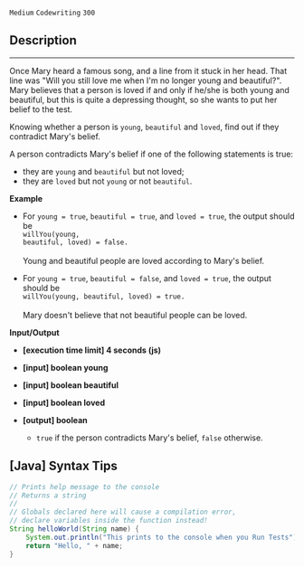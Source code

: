 `Medium`	`Codewriting` 	`300`

## Description
------

Once Mary heard a famous song, and a line from it stuck in her head. That line was "Will you still love me when I'm no longer young and beautiful?". Mary believes that a person is loved if and only if he/she is both young and beautiful, but this is quite a depressing thought, so she wants to put her belief to the test.

Knowing whether a person is <code>young</code>, <code>beautiful</code> and <code>loved</code>, find out if they contradict Mary's belief.

A person contradicts Mary's belief if one of the following statements is true:

* they are <code>young</code> and <code>beautiful</code> but not loved;
* they are <code>loved</code> but not <code>young</code> or not <code>beautiful</code>.


**Example**

* For <code>young = true</code>, <code>beautiful = true</code>, and <code>loved = true</code>, the output should be<br>
  <code>willYou(young, beautiful, loved) = false.</code><br><br>
  Young and beautiful people are loved according to Mary's belief.

* For <code>young = true</code>, <code>beautiful = false</code>, and <code>loved = true</code>, the output should be<br>
  <code>willYou(young, beautiful, loved) = true.</code><br><br>
  Mary doesn't believe that not beautiful people can be loved.


**Input/Output**

* **[execution time limit] 4 seconds (js)**

* **[input] boolean young**

* **[input] boolean beautiful**

* **[input] boolean loved**

* **[output] boolean**

  * <code>true</code> if the person contradicts Mary's belief, <code>false</code> otherwise.

## [Java] Syntax Tips

``` java
// Prints help message to the console
// Returns a string
// 
// Globals declared here will cause a compilation error,
// declare variables inside the function instead!
String helloWorld(String name) {
    System.out.println("This prints to the console when you Run Tests");
    return "Hello, " + name;
}
```
